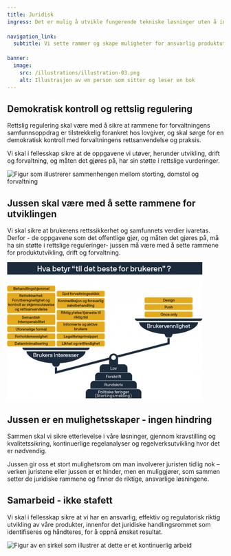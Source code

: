 ```yaml
---
title: Juridisk
ingress: Det er mulig å utvikle fungerende tekniske løsninger uten å involvere og hensynta jussen, men det blir fort dårlig og dyrt. Vår produktutvikling skal være ansvarlig, effektiv og i henhold til de juridiske rammevilkårene vi må forholde oss til. 

navigation_link:
  subtitle: Vi sette rammer og skape muligheter for ansvarlig produktutvikling og drift.

banner:
  image:
    src: /illustrations/illustration-03.png
    alt: Illustrasjon av en person som sitter og leser en bok
---
```


## Demokratisk kontroll og rettslig regulering
Rettslig regulering skal være med å sikre at rammene for forvaltningens samfunnsoppdrag er tilstrekkelig forankret hos lovgiver, og skal sørge for en demokratisk kontroll med forvaltningens rettsanvendelse og praksis.

Vi skal i fellesskap sikre at de oppgavene vi utøver, herunder utvikling, drift og forvaltning, og måten det gjøres på, har sin støtte i rettslige vurderinger.

![Figur som illustrerer sammenhengen mellom storting, domstol og forvaltning](https://github.com/user-attachments/assets/f70ba2c1-cdc5-4d46-a492-eaa3a0eea386)

## Jussen skal være med å sette rammene for utviklingen 
Vi skal sikre at brukerens rettssikkerhet og samfunnets verdier ivaretas. Derfor - de oppgavene som det offentlige gjør, og måten det gjøres på, må ha sin støtte i rettslige reguleringer- jussen må være med å sette rammene for produktutvikling, drift og forvaltning.

![Figur som illustrerer avveining mellom brukers interesser og brukervennlighet](https://raw.githubusercontent.com/digdir/baksia/main/assets/illustrations/illustration-27.png)

## Jussen er en mulighetsskaper  - ingen hindring
Sammen skal vi sikre etterlevelse i våre løsninger, gjennom kravstilling og kvalitetssikring, kontinuerlige regelanalyser og regelverksutvikling hvor det er nødvendig. 

Jussen gir oss et stort mulighetsrom om man involverer juristen tidlig nok – verken juristene eller jussen er et hinder, men en muliggjører, som sammen setter de juridiske rammene og finner de riktige, ansvarlige løsningene. 

## Samarbeid - ikke stafett 
Vi skal i fellesskap sikre at vi har en ansvarlig, effektiv og regulatorisk riktig utvikling av våre produkter, innenfor det juridiske handlingsrommet som identifiseres og håndteres, for å oppnå ønsket resultat. 

![Figur av en sirkel som illustrer at dette er et kontinuerlig arbeid](https://github.com/user-attachments/assets/1edf3f4a-71fa-4150-a8f7-c7acaeb38dd5)


